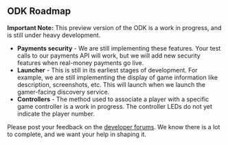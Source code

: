 ## ODK Roadmap

**Important Note:** This preview version of the ODK is a work in progress, and is still under heavy development.
* **Payments security** - We are still implementing these features. Your test calls to our payments API will work, but we will add new security features when real-money payments go live.
* **Launcher** - This is still in its earliest stages of development. For example, we are still implementing the display of game information like description, screenshots, etc. This will launch when we launch the gamer-facing discovery service.
* **Controllers** - The method used to associate a player with a specific game controller is a work in progress. The controller LEDs do not yet indicate the player number.

Please post your feedback on the [developer forums](http://forums.ouya.tv). We know there is a lot to complete, and we want your help in shaping it.
